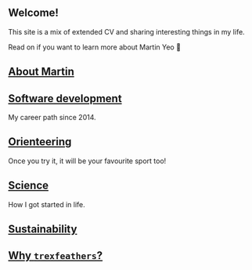 ## Welcome!

This site is a mix of extended CV and sharing interesting things in my life.

Read on if you want to learn more about Martin Yeo 🙂

## [About Martin](content/about_martin.md)

## [Software development](content/software_development)

My career path since 2014.

## [Orienteering](content/orienteering)

Once you try it, it will be your favourite sport too!

## [Science](content/science)

How I got started in life.

## [Sustainability](content/sustainability)

## [Why `trexfeathers`?](content/trexfeathers)
